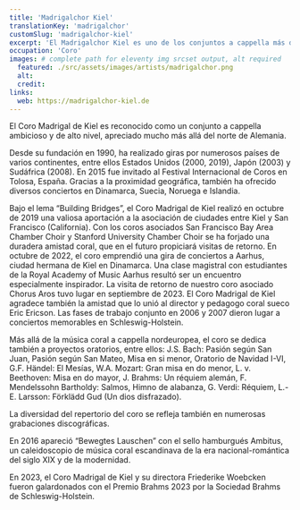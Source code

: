 ```yaml
---
title: 'Madrigalchor Kiel'
translationKey: 'madrigalchor'
customSlug: 'madrigalchor-kiel'
excerpt: 'El Madrigalchor Kiel es uno de los conjuntos a cappella más destacados del norte de Alemania. Desde su fundación en 1990 ha llevado su música a numerosos países, conquistando públicos en todo el mundo y consolidando su prestigio internacional.'
occupation: 'Coro'
images: # complete path for eleventy img srcset output, alt required
  featured: ./src/assets/images/artists/madrigalchor.png
  alt:
  credit:
links:
  web: https://madrigalchor-kiel.de
---
```


El Coro Madrigal de Kiel es reconocido como un conjunto a cappella ambicioso y de alto nivel, apreciado mucho más allá del norte de Alemania.

Desde su fundación en 1990, ha realizado giras por numerosos países de varios continentes, entre ellos Estados Unidos (2000, 2019), Japón (2003) y Sudáfrica (2008). En 2015 fue invitado al Festival Internacional de Coros en Tolosa, España. Gracias a la proximidad geográfica, también ha ofrecido diversos conciertos en Dinamarca, Suecia, Noruega e Islandia.

Bajo el lema “Building Bridges”, el Coro Madrigal de Kiel realizó en octubre de 2019 una valiosa aportación a la asociación de ciudades entre Kiel y San Francisco (California). Con los coros asociados San Francisco Bay Area Chamber Choir y Stanford University Chamber Choir se ha forjado una duradera amistad coral, que en el futuro propiciará visitas de retorno. En octubre de 2022, el coro emprendió una gira de conciertos a Aarhus, ciudad hermana de Kiel en Dinamarca. Una clase magistral con estudiantes de la Royal Academy of Music Aarhus resultó ser un encuentro especialmente inspirador. La visita de retorno de nuestro coro asociado Chorus Aros tuvo lugar en septiembre de 2023.
El Coro Madrigal de Kiel agradece también la amistad que lo unió al director y pedagogo coral sueco Eric Ericson. Las fases de trabajo conjunto en 2006 y 2007 dieron lugar a conciertos memorables en Schleswig-Holstein.

Más allá de la música coral a cappella nordeuropea, el coro se dedica también a proyectos oratorios, entre ellos: J.S. Bach: Pasión según San Juan, Pasión según San Mateo, Misa en si menor, Oratorio de Navidad I-VI, G.F. Händel: El Mesías, W.A. Mozart: Gran misa en do menor, L. v. Beethoven: Misa en do mayor, J. Brahms: Un réquiem alemán, F. Mendelssohn Bartholdy: Salmos, Himno de alabanza, G. Verdi: Réquiem, L.-E. Larsson: Förklädd Gud (Un dios disfrazado).

La diversidad del repertorio del coro se refleja también en numerosas grabaciones discográficas.

En 2016 apareció “Bewegtes Lauschen” con el sello hamburgués Ambitus, un caleidoscopio de música coral escandinava de la era nacional-romántica del siglo XIX y de la modernidad.

En 2023, el Coro Madrigal de Kiel y su directora Friederike Woebcken fueron galardonados con el Premio Brahms 2023 por la Sociedad Brahms de Schleswig-Holstein.

